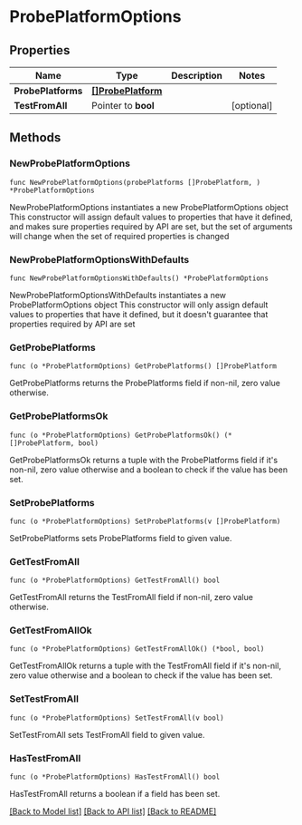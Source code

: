 # ProbePlatformOptions

## Properties

Name | Type | Description | Notes
------------ | ------------- | ------------- | -------------
**ProbePlatforms** | [**[]ProbePlatform**](ProbePlatform.md) |  | 
**TestFromAll** | Pointer to **bool** |  | [optional] 

## Methods

### NewProbePlatformOptions

`func NewProbePlatformOptions(probePlatforms []ProbePlatform, ) *ProbePlatformOptions`

NewProbePlatformOptions instantiates a new ProbePlatformOptions object
This constructor will assign default values to properties that have it defined,
and makes sure properties required by API are set, but the set of arguments
will change when the set of required properties is changed

### NewProbePlatformOptionsWithDefaults

`func NewProbePlatformOptionsWithDefaults() *ProbePlatformOptions`

NewProbePlatformOptionsWithDefaults instantiates a new ProbePlatformOptions object
This constructor will only assign default values to properties that have it defined,
but it doesn't guarantee that properties required by API are set

### GetProbePlatforms

`func (o *ProbePlatformOptions) GetProbePlatforms() []ProbePlatform`

GetProbePlatforms returns the ProbePlatforms field if non-nil, zero value otherwise.

### GetProbePlatformsOk

`func (o *ProbePlatformOptions) GetProbePlatformsOk() (*[]ProbePlatform, bool)`

GetProbePlatformsOk returns a tuple with the ProbePlatforms field if it's non-nil, zero value otherwise
and a boolean to check if the value has been set.

### SetProbePlatforms

`func (o *ProbePlatformOptions) SetProbePlatforms(v []ProbePlatform)`

SetProbePlatforms sets ProbePlatforms field to given value.


### GetTestFromAll

`func (o *ProbePlatformOptions) GetTestFromAll() bool`

GetTestFromAll returns the TestFromAll field if non-nil, zero value otherwise.

### GetTestFromAllOk

`func (o *ProbePlatformOptions) GetTestFromAllOk() (*bool, bool)`

GetTestFromAllOk returns a tuple with the TestFromAll field if it's non-nil, zero value otherwise
and a boolean to check if the value has been set.

### SetTestFromAll

`func (o *ProbePlatformOptions) SetTestFromAll(v bool)`

SetTestFromAll sets TestFromAll field to given value.

### HasTestFromAll

`func (o *ProbePlatformOptions) HasTestFromAll() bool`

HasTestFromAll returns a boolean if a field has been set.


[[Back to Model list]](../README.md#documentation-for-models) [[Back to API list]](../README.md#documentation-for-api-endpoints) [[Back to README]](../README.md)


